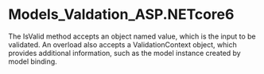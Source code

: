 # Models_Valdation_ASP.NETcore6

The IsValid method accepts an object named value, which is the input to be validated. An overload also accepts a ValidationContext object, which provides additional information, such as the model instance created by model binding.
